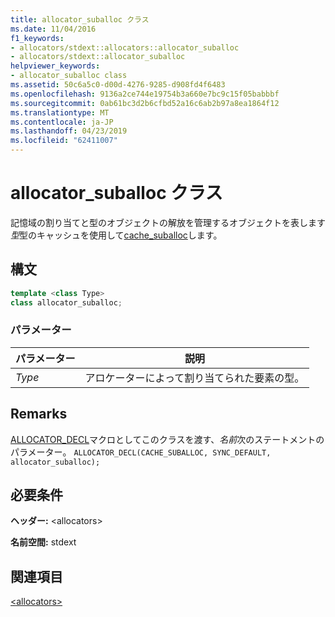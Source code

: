 ```yaml
---
title: allocator_suballoc クラス
ms.date: 11/04/2016
f1_keywords:
- allocators/stdext::allocators::allocator_suballoc
- allocators/stdext::allocator_suballoc
helpviewer_keywords:
- allocator_suballoc class
ms.assetid: 50c6a5c0-d00d-4276-9285-d908fd4f6483
ms.openlocfilehash: 9136a2ce744e19754b3a660e7bc9c15f05babbbf
ms.sourcegitcommit: 0ab61bc3d2b6cfbd52a16c6ab2b97a8ea1864f12
ms.translationtype: MT
ms.contentlocale: ja-JP
ms.lasthandoff: 04/23/2019
ms.locfileid: "62411007"
---
```

# <a name="allocatorsuballoc-class"></a>allocator_suballoc クラス

記憶域の割り当てと型のオブジェクトの解放を管理するオブジェクトを表します*型*型のキャッシュを使用して[cache_suballoc](../standard-library/cache-suballoc-class.md)します。

## <a name="syntax"></a>構文

```cpp
template <class Type>
class allocator_suballoc;
```

### <a name="parameters"></a>パラメーター

|パラメーター|説明|
|---------------|-----------------|
|*Type*|アロケーターによって割り当てられた要素の型。|

## <a name="remarks"></a>Remarks

[ALLOCATOR_DECL](../standard-library/allocators-functions.md#allocator_decl)マクロとしてこのクラスを渡す、*名前*次のステートメントのパラメーター。 `ALLOCATOR_DECL(CACHE_SUBALLOC, SYNC_DEFAULT, allocator_suballoc);`

## <a name="requirements"></a>必要条件

**ヘッダー:** \<allocators>

**名前空間:** stdext

## <a name="see-also"></a>関連項目

[\<allocators>](../standard-library/allocators-header.md)<br/>
